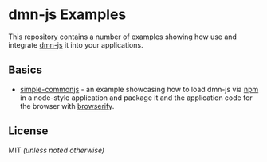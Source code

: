 # dmn-js Examples

This repository contains a number of examples showing how use and integrate [dmn-js](https://github.com/dmn-io/dmn-js) it into your applications.


## Basics

* [simple-commonjs](https://github.com/dmn-io/dmn-js-examples/tree/master/simple-commonjs) - an example showcasing how to load dmn-js via [npm](http://npmjs.org) in a node-style application and package it and the application code for the browser with [browserify](http://browserify.org).


## License

MIT _(unless noted otherwise)_
